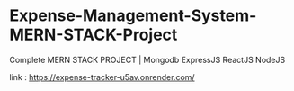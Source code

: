 # Expense-Management-System-MERN-STACK-Project
Complete MERN STACK PROJECT | Mongodb ExpressJS ReactJS NodeJS

link : https://expense-tracker-u5av.onrender.com/
